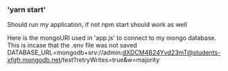 

### 'yarn start'

Should run my application, if not npm start should work as well

Here is the mongoURI used in 'app.js' to connect to my mongo database. This is incase that the .env file was not saved
DATABASE_URL=mongodb+srv://admin:dXDCM4B24Yvd23mT@students-xfgfr.mongodb.net/test?retryWrites=true&w=majority